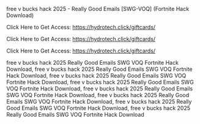 free v bucks hack 2025 - Really Good Emails [SWG-VOQ] (Fortnite Hack Download)

Click Here to Get Access: https://hydrotech.click/giftcards/

Click Here to Get Access: https://hydrotech.click/giftcards/

Click Here to Get Access: https://hydrotech.click/giftcards/

free v bucks hack 2025 Really Good Emails SWG VOQ Fortnite Hack Download, free v bucks hack 2025 Really Good Emails SWG VOQ Fortnite Hack Download, free v bucks hack 2025 Really Good Emails SWG VOQ Fortnite Hack Download, free v bucks hack 2025 Really Good Emails SWG VOQ Fortnite Hack Download, free v bucks hack 2025 Really Good Emails SWG VOQ Fortnite Hack Download, free v bucks hack 2025 Really Good Emails SWG VOQ Fortnite Hack Download, free v bucks hack 2025 Really Good Emails SWG VOQ Fortnite Hack Download, free v bucks hack 2025 Really Good Emails SWG VOQ Fortnite Hack Download
